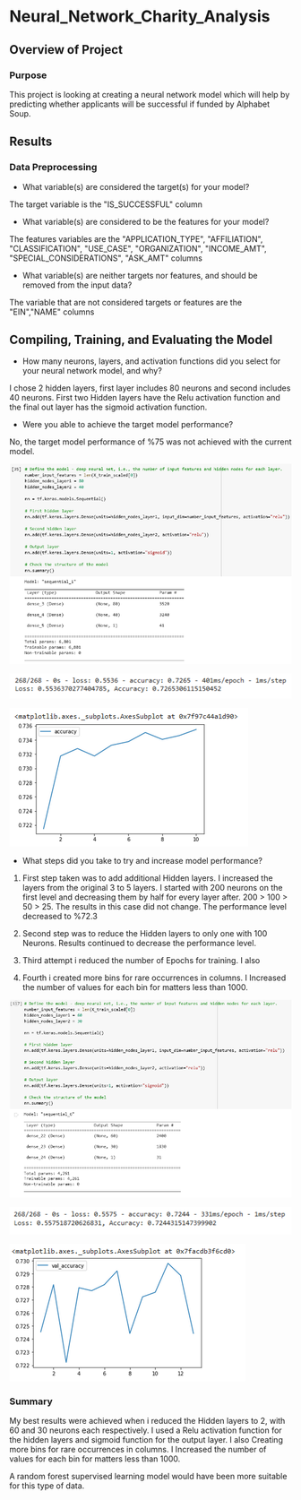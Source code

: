 # Neural_Network_Charity_Analysis

## Overview of Project

### Purpose

This project is looking at creating a neural network model which will help by predicting whether applicants will be successful if funded by Alphabet Soup. 

## Results

### Data Preprocessing

- What variable(s) are considered the target(s) for your model?

The target variable is the "IS_SUCCESSFUL" column

- What variable(s) are considered to be the features for your model?

The features variables are the "APPLICATION_TYPE", "AFFILIATION", "CLASSIFICATION", "USE_CASE", "ORGANIZATION", "INCOME_AMT", "SPECIAL_CONSIDERATIONS", "ASK_AMT" columns

- What variable(s) are neither targets nor features, and should be removed from the input data?

The variable that are not considered targets or features are the "EIN","NAME" columns

## Compiling, Training, and Evaluating the Model

- How many neurons, layers, and activation functions did you select for your neural network model, and why?

I chose 2 hidden layers, first layer includes 80 neurons and second includes 40 neurons. First two Hidden layers have the Relu activation function and the final out layer has the sigmoid activation function.

- Were you able to achieve the target model performance?

No, the target model performance of %75 was not achieved with the current model.

![](https://github.com/kbehyar/Neural_Network_Charity_Analysis/blob/main/Images/first%20sequential.PNG)

![](https://github.com/kbehyar/Neural_Network_Charity_Analysis/blob/main/Images/First%20accuracy.PNG)

![](https://github.com/kbehyar/Neural_Network_Charity_Analysis/blob/main/Images/First%20graph.PNG)



- What steps did you take to try and increase model performance?

1. First step taken was to add additional Hidden layers. I increased the layers from the original 3 to 5 layers. I started with 200 neurons on the first level and decreasing them by half for every layer after. 200 > 100 > 50 > 25. The results in this case did not change. The performance level decreased to %72.3

2. Second step was to reduce the Hidden layers to only one with 100 Neurons. Results continued to decrease the performance level.

3. Third attempt i reduced the number of Epochs for training. I also

4. Fourth i created more bins for rare occurrences in columns. I Increased the number of values for each bin for matters less than 1000.


![](https://github.com/kbehyar/Neural_Network_Charity_Analysis/blob/main/Images/Optimization%20attempt.PNG)

![](https://github.com/kbehyar/Neural_Network_Charity_Analysis/blob/main/Images/optimization%20accuracy.PNG)

![](https://github.com/kbehyar/Neural_Network_Charity_Analysis/blob/main/Images/optimization%20graph.PNG)




### Summary

My best results were achieved when i reduced the Hidden layers to 2, with 60 and 30 neurons each respectively. I used a Relu activation function for the hidden layers and sigmoid function for the output layer. I also Creating more bins for rare occurrences in columns. I Increased the number of values for each bin for matters less than 1000.

A random forest supervised learning model would have been more suitable for this type of data.
